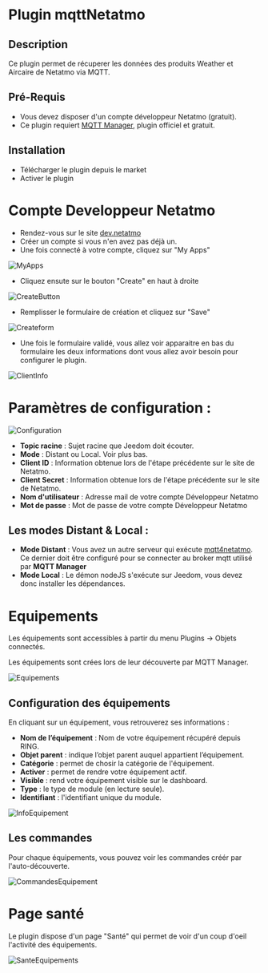 # Plugin mqttNetatmo

## Description

Ce plugin permet de récuperer les données des produits Weather et Aircaire de Netatmo via MQTT.

## Pré-Requis

- Vous devez disposer d'un compte développeur Netatmo (gratuit).
- Ce plugin requiert [MQTT Manager](https://market.jeedom.com/index.php?v=d&p=market_display&id=4213), plugin officiel et gratuit.

## Installation 

- Télécharger le plugin depuis le market
- Activer le plugin

# Compte Developpeur Netatmo

- Rendez-vous sur le site [dev.netatmo](https://dev.netatmo.com/)
- Créer un compte si vous n'en avez pas déjà un.
- Une fois connecté à votre compte, cliquez sur "My Apps"

![MyApps](../images/myapps.png)

- Cliquez ensute sur le bouton "Create" en haut à droite

![CreateButton](../images/create.png)

- Remplisser le formulaire de création et cliquez sur "Save"

![Createform](../images/createform.png)

- Une fois le formulaire validé, vous allez voir apparaitre en bas du formulaire les deux informations dont vous allez avoir besoin pour configurer le plugin.

![ClientInfo](../images/clientinfo.png)

# Paramètres de configuration :

![Configuration](../images/configuration.png)

- **Topic racine** : Sujet racine que Jeedom doit écouter.
- **Mode** : Distant ou Local. Voir plus bas.
- **Client ID** : Information obtenue lors de l'étape précédente sur le site de Netatmo.
- **Client Secret** : Information obtenue lors de l'étape précédente sur le site de Netatmo.
- **Nom d'utilisateur** : Adresse mail de votre compte Développeur Netatmo
- **Mot de passe** : Mot de passe de votre compte Développeur Netatmo

## Les modes Distant & Local :

- **Mode Distant** : Vous avez un autre serveur qui exécute [mqtt4netatmo](https://www.npmjs.com/package/mqtt4netatmo). Ce dernier doit être configuré pour se connecter au broker mqtt utilisé par **MQTT Manager**
- **Mode Local** : Le démon nodeJS s'exécute sur Jeedom, vous devez donc installer les dépendances.

# Equipements

Les équipements sont accessibles à partir du menu Plugins → Objets connectés.

Les équipements sont crées lors de leur découverte par MQTT Manager.

![Equipements](../images/mesequipements.png)

## Configuration des équipements

En cliquant sur un équipement, vous retrouverez ses informations :

- **Nom de l’équipement** : Nom de votre équipement récupéré depuis RING.
- **Objet parent** : indique l’objet parent auquel appartient l’équipement.
- **Catégorie** : permet de chosir la catégorie de l'équipement.
- **Activer** : permet de rendre votre équipement actif.
- **Visible** : rend votre équipement visible sur le dashboard.
- **Type** : le type de module (en lecture seule).
- **Identifiant** : l'identifiant unique du module.

![InfoEquipement](../images/infoequipement.png)

## Les commandes

Pour chaque équipements, vous pouvez voir les commandes créér par l'auto-découverte.

![CommandesEquipement](../images/commandesequipement.png)

# Page santé

Le plugin dispose d'un page "Santé" qui permet de voir d'un coup d'oeil l'activité des équipements.

![SanteEquipements](../images/sante.png)
